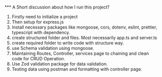 *** A Short discussion about how I run this project?

1. Firstly need to initialize a project
2. Then setup for express.js 
3. Install necessary packages like mongoose, cors, dotenv, eslint, prettier, typescript with dependency.
4. create structured folder and files. Most necessarily app.ts and server.ts
5. create required folder to write code with structure way.
6. use Schema validation using mongoose.
7. Maintaining Routes, Controller, services page to chaining and clean code for CRUD Operation. 
8. Use Zod validation package for data validation.
9. Testing data using postman and formatting with controller page.